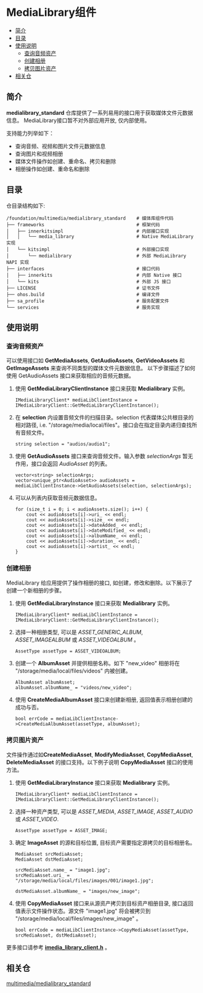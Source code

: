 # MediaLibrary组件<a name="ZH-CN_TOPIC_0000001147574647"></a>

- [简介](#section1158716411637)
- [目录](#section161941989596)
- [使用说明](#usage-guidelines)
    - [查询音频资产](#get-audioasset)
    - [创建相册](#create-album)
    - [拷贝图片资产](#copy-imageasset)
- [相关仓](#section1533973044317)


## 简介<a name="section1158716411637"></a>

**medialibrary\_standard** 仓库提供了一系列易用的接口用于获取媒体文件元数据信息。
MediaLibrary接口暂不对外部应用开放, 仅内部使用。

支持能力列举如下：
- 查询音频、视频和图片文件元数据信息
- 查询图片和视频相册
- 媒体文件操作如创建、重命名、拷贝和删除
- 相册操作如创建、重命名和删除


## 目录<a name="section161941989596"></a>

仓目录结构如下:
```
/foundation/multimedia/medialibrary_standard    # 媒体库组件代码
├── frameworks                                  # 框架代码
│   ├── innerkitsimpl                           # 内部接口实现
│   │   └── media_library                       # Native MediaLibrary 实现
│   └── kitsimpl                                # 外部接口实现
│       └── medialibrary                        # 外部 MediaLibrary NAPI 实现
├── interfaces                                  # 接口代码
│   ├── innerkits                               # 内部 Native 接口
│   └── kits                                    # 外部 JS 接口
├── LICENSE                                     # 证书文件
├── ohos.build                                  # 编译文件
├── sa_profile                                  # 服务配置文件
└── services                                    # 服务实现
```

## 使用说明<a name="usage-guidelines"></a>
### 查询音频资产<a name="get-audioasset"></a>
可以使用接口如 **GetMediaAssets**, **GetAudioAssets**, **GetVideoAssets** 和 **GetImageAssets** 来查询不同类型的媒体文件元数据信息。
以下步骤描述了如何使用 GetAudioAssets 接口来获取相应的音频元数据。
1. 使用 **GetMediaLibraryClientInstance** 接口来获取 **Medialibrary** 实例。
    ```
    IMediaLibraryClient* mediaLibClientInstance = IMediaLibraryClient::GetMediaLibraryClientInstance();
    ```
2. 在 **selection** 内设置音频文件的扫描目录。selection 代表媒体公共根目录的相对路径, i.e. "/storage/media/local/files"。接口会在指定目录内递归查找所有音频文件。
    ```
    string selection = "audios/audio1";
    ```
3. 使用 **GetAudioAssets** 接口来查询音频文件。输入参数 *selectionArgs* 暂无作用，接口会返回 *AudioAsset* 的列表。
    ```
    vector<string> selectionArgs;
    vector<unique_ptr<AudioAsset>> audioAssets = mediaLibClientInstance->GetAudioAssets(selection, selectionArgs);
    ```
4. 可以从列表内获取音频元数据信息。
    ```
    for (size_t i = 0; i < audioAssets.size(); i++) {
        cout << audioAssets[i]->uri_ << endl;
        cout << audioAssets[i]->size_ << endl;
        cout << audioAssets[i]->dateAdded_ << endl;
        cout << audioAssets[i]->dateModified_ << endl;
        cout << audioAssets[i]->albumName_ << endl;
        cout << audioAssets[i]->duration_ << endl;
        cout << audioAssets[i]->artist_ << endl;
    }
    ```

### 创建相册<a name="create-album"></a>
MediaLibrary 给应用提供了操作相册的接口, 如创建，修改和删除。以下展示了创建一个新相册的步骤。
1. 使用 **GetMediaLibraryInstance** 接口来获取 **Medialibrary** 实例。
    ```
    IMediaLibraryClient* mediaLibClientInstance = IMediaLibraryClient::GetMediaLibraryClientInstance();
    ```
2. 选择一种相册类型, 可以是 *ASSET_GENERIC_ALBUM*, *ASSET_IMAGEALBUM* 或 *ASSET_VIDEOALBUM* 。
    ```
    AssetType assetType = ASSET_VIDEOALBUM;
    ```
3. 创建一个 **AlbumAsset** 并提供相册名称。如下 "new_video" 相册将在 "/storage/media/local/files/videos" 内被创建。
    ```
    AlbumAsset albumAsset;
    albumAsset.albumName_ = "videos/new_video";
    ```
4. 使用 **CreateMediaAlbumAsset** 接口来创建新相册, 返回值表示相册创建的成功与否。
    ```
    bool errCode = mediaLibClientInstance->CreateMediaAlbumAsset(assetType, albumAsset);
    ```

### 拷贝图片资产<a name="copy-imageasset"></a>
文件操作通过如**CreateMediaAsset**, **ModifyMediaAsset**, **CopyMediaAsset**, **DeleteMediaAsset** 的接口支持。以下例子说明 **CopyMediaAsset** 接口的使用方法。
1. 使用 **GetMediaLibraryInstance** 接口来获取 **Medialibrary** 实例。
    ```
    IMediaLibraryClient* mediaLibClientInstance = IMediaLibraryClient::GetMediaLibraryClientInstance();
    ```
2. 选择一种资产类型, 可以是 *ASSET_MEDIA*, *ASSET_IMAGE*, *ASSET_AUDIO* 或 *ASSET_VIDEO*.
    ```
    AssetType assetType = ASSET_IMAGE;
    ```
3. 确定 **ImageAsset** 的源和目标位置, 目标资产需要指定源拷贝的目标相册名。 
    ```
    MediaAsset srcMediaAsset;
    MediaAsset dstMediaAsset;

    srcMediaAsset.name_ = "image1.jpg";
    srcMediaAsset.uri_ = "/storage/media/local/files/images/001/image1.jpg";

    dstMediaAsset.albumName_ = "images/new_image";
    ```
4. 使用 **CopyMediaAsset** 接口来从源资产拷贝到目标资产相册目录, 接口返回值表示文件操作状态。源文件 "image1.jpg" 将会被拷贝到 "/storage/media/local/files/images/new_image" 。
    ```
    bool errCode = mediaLibClientInstance->CopyMediaAsset(assetType, srcMediaAsset, dstMediaAsset);
    ```

更多接口请参考 [**imedia_library_client.h**](https://gitee.com/openharmony/multimedia_medialibrary_standard/blob/master/interfaces/innerkits/native/include/imedia_library_client.h) 。


## 相关仓<a name="section1533973044317"></a>
[multimedia/medialibrary_standard](https://gitee.com/openharmony/multimedia_medialibrary_standard)
